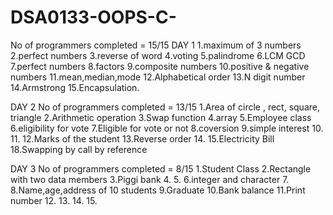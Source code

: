 # DSA0133-OOPS-C-
No of programmers completed = 15/15
DAY 1
1.maximum of 3 numbers
2.perfect numbers
3.reverse of word
4.voting
5.palindrome
6.LCM GCD
7.perfect numbers
8.factors
9.composite numbers 
10.positive & negative numbers 
11.mean,median,mode
12.Alphabetical order
13.N digit number
14.Armstrong
15.Encapsulation.


DAY 2
No of programmers completed = 13/15
1.Area of circle , rect, square, triangle
2.Arithmetic operation
3.Swap function
4.array
5.Employee class
6.eligibility for vote
7.Eligible for vote or not 
8.coversion
9.simple interest
10.
11.
12.Marks of the student
13.Reverse order
14.
15.Electricity Bill
18.Swapping by call by reference


DAY 3
No of programmers completed = 8/15
1.Student Class
2.Rectangle with two data members
3.Piggi bank
4.
5.
6.integer and character
7.
8.Name,age,address of 10 students
9.Graduate
10.Bank balance
11.Print number
12.
13.
14.
15.




